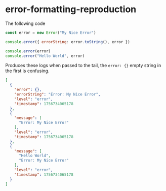 # error-formatting-reproduction

The following code
```javascript
const error = new Error("My Nice Error")

console.error({ errorString: error.toString(), error })

console.error(error)
console.error("Hello World", error)
```

Produces these logs when passed to the tail, the `error: {}` empty string in the first is confusing.

```json
[
  {
    "error": {},
    "errorString": "Error: My Nice Error",
    "level": "error",
    "timestamp": 1756734065178
  },
  {
    "message": [
      "Error: My Nice Error"
    ],
    "level": "error",
    "timestamp": 1756734065178
  },
  {
    "message": [
      "Hello World",
      "Error: My Nice Error"
    ],
    "level": "error",
    "timestamp": 1756734065178
  }
]
```